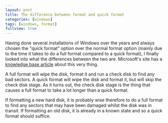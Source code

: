 ```yaml
---
layout: post
title: The difference between format and quick format
categories: [windows]
tags: [windows, format]
fullview: true
---
```


Having done several installations of Windows over the years and always chosen the "quick format" option over the normal format option (mainly due to the time it takes to do a full format compared to a quick format), I finally looked into what the differences between the two are. Microsoft's site has a [knowledge base article](http://support.microsoft.com/kb/302686) about this very thing.

A full format will wipe the disk, format it and run a check disk to find any bad sectors. A quick format will wipe the disk and format it, but will skip the check disk stage. As it turns out, the check disk stage is the thing that causes a full format to take a lot longer than a quick format.

If formatting a new hard disk, it is probably wise therefore to do a full format to find any sectors that may have been damaged whilst the disk was in transit. If formatting an old disk, it is already in a known state and so a quick format should suffice.
